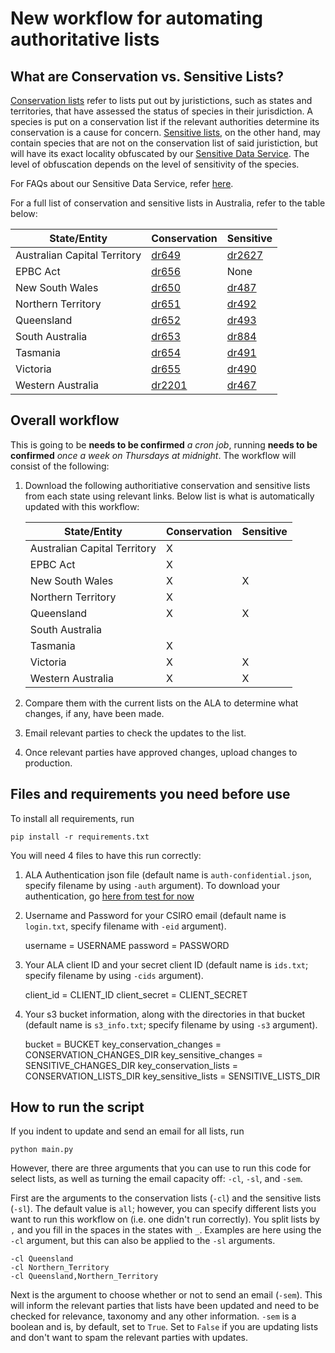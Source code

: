# New workflow for automating authoritative lists

## What are Conservation vs. Sensitive Lists?
[Conservation lists](https://lists.ala.org.au/public/speciesLists?isAuthoritative=eq:true&isThreatened=eq:true) refer to lists put out by juristictions, such as 
states and territories, that have assessed the status of species in their jurisdiction.  A species is put on a conservation list if the relevant authorities determine its conservation is a cause for concern.  [Sensitive lists](https://lists.ala.org.au/public/speciesLists?isSDS=eq:true), on the other hand, may contain 
species that are not on the conservation list of said juristiction, but will have its exact locality obfuscated by our [Sensitive Data Service](https://github.com/AtlasOfLivingAustralia/sds).  The level of obfuscation depends on the level of sensitivity of the species.

For FAQs about our Sensitive Data Service, refer [here](https://rasd.org.au/pdf/RASD-FAQs.pdf).

For a full list of conservation and sensitive lists in Australia, refer to the table below:

| State/Entity                 | Conservation                                                   | Sensitive                                                      | 
|------------------------------|----------------------------------------------------------------|----------------------------------------------------------------|
| Australian Capital Territory | [dr649](https://lists.ala.org.au/speciesListItem/list/dr649)   | [dr2627](https://lists.ala.org.au/speciesListItem/list/dr2627) |
| EPBC Act                     | [dr656](https://lists.ala.org.au/speciesListItem/list/dr656)   | None                                                           |
| New South Wales              | [dr650](https://lists.ala.org.au/speciesListItem/list/dr650)   | [dr487](https://lists.ala.org.au/speciesListItem/list/dr487)   |
| Northern Territory           | [dr651](https://lists.ala.org.au/speciesListItem/list/dr651)   | [dr492](https://lists.ala.org.au/speciesListItem/list/dr492)   |
| Queensland                   | [dr652](https://lists.ala.org.au/speciesListItem/list/dr652)   | [dr493](https://lists.ala.org.au/speciesListItem/list/dr493)   |
| South Australia              | [dr653](https://lists.ala.org.au/speciesListItem/list/dr653)   | [dr884](https://lists.ala.org.au/speciesListItem/list/dr884)   |
| Tasmania                     | [dr654](https://lists.ala.org.au/speciesListItem/list/dr654)   | [dr491](https://lists.ala.org.au/speciesListItem/list/dr491)   |
| Victoria                     | [dr655](https://lists.ala.org.au/speciesListItem/list/dr655)   | [dr490](https://lists.ala.org.au/speciesListItem/list/dr490)   |
| Western Australia            | [dr2201](https://lists.ala.org.au/speciesListItem/list/dr2201) | [dr467](https://lists.ala.org.au/speciesListItem/list/dr467)   |

## Overall workflow

This is going to be **needs to be confirmed** *a cron job*, running **needs to be confirmed** *once a week on Thursdays at midnight*.  The workflow will consist of the following:

1. Download the following authoritiative conservation and sensitive lists from each state using relevant links.  Below list is what is automatically updated with this workflow:

    | State/Entity                 | Conservation | Sensitive |
    |------------------------------|--------------|-----------|
    | Australian Capital Territory |       X      |           |
    | EPBC Act                     |       X      |           |
    | New South Wales              |       X      |     X     |
    | Northern Territory           |       X      |           |
    | Queensland                   |       X      |     X     |
    | South Australia              |              |           |
    | Tasmania                     |       X      |           |
    | Victoria                     |       X      |     X     |
    | Western Australia            |       X      |     X     |



2. Compare them with the current lists on the ALA to determine what changes, if any, have been made.
3. Email relevant parties to check the updates to the list.
4. Once relevant parties have approved changes, upload changes to production.

## Files and requirements you need before use

To install all requirements, run

    pip install -r requirements.txt

You will need 4 files to have this run correctly:

1. ALA Authentication json file (default name is `auth-confidential.json`, specify filename by using `-auth` argument).  To download your authentication, go [here from test for now](https://auth-secure.auth.ap-southeast-2.amazoncognito.com/login?response_type=code&redirect_uri=https%3A%2F%2Faws-auth-test-2023.test.ala.org.au%2Fuserdetails%2Fcallback%3Fclient_name%3DOidcClient&state=059c4be224&client_id=61mj7ivlmf22e5588lgtr8vi7d&scope=openid+profile+email+ala%2Fattrs+ala%2Froles+aws.cognito.signin.user.admin>)

2. Username and Password for your CSIRO email (default name is `login.txt`, specify filename with `-eid` argument).

    username = USERNAME
    password = PASSWORD

3. Your ALA client ID and your secret client ID (default name is `ids.txt`; specify filename by using `-cids` argument).

    client_id = CLIENT_ID
    client_secret = CLIENT_SECRET

4. Your s3 bucket information, along with the directories in that bucket (default name is `s3_info.txt`; specify filename by using `-s3` argument).

    bucket = BUCKET
    key_conservation_changes = CONSERVATION_CHANGES_DIR
    key_sensitive_changes = SENSITIVE_CHANGES_DIR
    key_conservation_lists = CONSERVATION_LISTS_DIR
    key_sensitive_lists = SENSITIVE_LISTS_DIR

## How to run the script

If you indent to update and send an email for all lists, run

    python main.py

However, there are three arguments that you can use to run this code for select lists, as well as turning the email capacity off: `-cl`, `-sl`, and `-sem`.  

First are the arguments to the conservation lists (`-cl`) and the sensitive lists (`-sl`).  The default value is `all`; however, you can specify different lists you want to run this workflow on (i.e. one didn't run correctly).  You split lists by `,` and you fill in the spaces in the states with `_`.  Examples are here using the `-cl` argument, but this can also be applied to the `-sl` arguments.

    -cl Queensland
    -cl Northern_Territory
    -cl Queensland,Northern_Territory

Next is the argument to choose whether or not to send an email (`-sem`).  This will inform the relevant parties that lists have been updated and need to be checked for relevance, taxonomy and any other information.  `-sem` is a boolean and is, by default, set to `True`.  Set to `False` if you are updating lists and don't want to spam the relevant parties with updates.